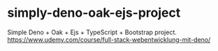 # simply-deno-oak-ejs-project
Simple Deno + Oak + Ejs + TypeScript + Bootstrap project. 
https://www.udemy.com/course/full-stack-webentwicklung-mit-deno/

